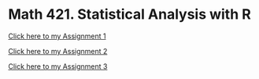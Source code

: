 # Math 421. Statistical Analysis with R

[Click here to my Assignment 1](Assignment1.html)

[Click here to my Assignment 2](fa2020_assignment2.html)

[Click here to my Assignment 3](fa2021_assignment3.html)